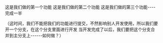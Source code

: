 这是我们做的第一个功能
这是我们做的第二个功能
这是我们做的第三个功能----完成一半  

（这时间，我们不能把我们的功能进行提交，不然影响别人开发使用，所以我们要开一个分支，在这个分支里面进行开发
当开发完成了以后，我们要把这个分支合并到主分支上------如何做？）
